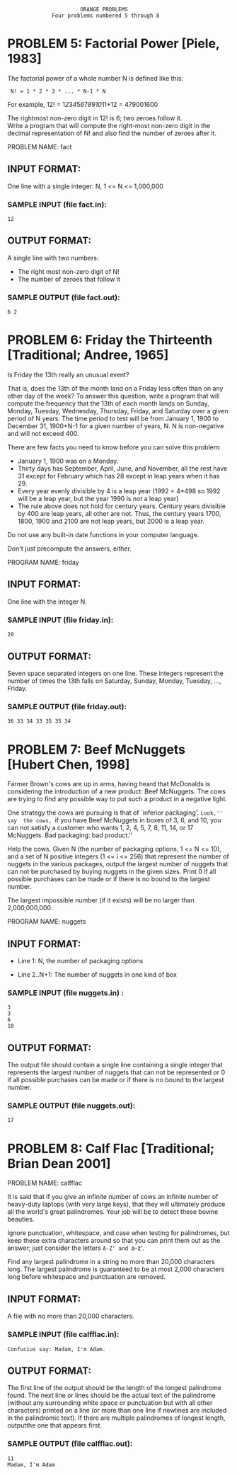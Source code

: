 ﻿                           ORANGE PROBLEMS
                  Four problems numbered 5 through 8

# PROBLEM 5: Factorial Power [Piele, 1983]

The factorial power of a whole number N is defined like this:

     N! = 1 * 2 * 3 * ... * N-1 * N

For example, 12! = 1*2*3*4*5*6*7*8*9*10*11*12 = 479001600

The rightmost non-zero digit in 12! is 6; two zeroes follow it.  
Write a program that will compute the right-most non-zero digit 
in the decimal representation of N! and also find the number of 
zeroes after it.

PROBLEM NAME: fact

## INPUT FORMAT:

One line with a single integer: N, 1 &lt;= N &lt;= 1,000,000

### SAMPLE INPUT (file fact.in):

```text
12
```

## OUTPUT FORMAT:
A single line with two numbers:

* The right most non-zero digit of N!
* The number of zeroes that follow it

### SAMPLE OUTPUT (file fact.out):

```text
6 2
```

# PROBLEM 6: Friday the Thirteenth [Traditional; Andree, 1965]

Is Friday the 13th really an unusual event? 

That is, does the 13th of the month land on a Friday less often than on 
any other day of the week? To answer this question, write a program that 
will compute the frequency that the 13th of each month lands on Sunday, 
Monday, Tuesday, Wednesday, Thursday, Friday, and Saturday over a given 
period of N years. The time period to test will be from January 1, 1900 
to December 31, 1900+N-1 for a given number of years, N. N is non-negative 
and will not exceed 400.

There are few facts you need to know before you can solve this
problem: 
* January 1, 1900 was on a Monday. 
* Thirty days has September, April, June, and November, all the rest have
  31 except for February which has 28 except in leap years
  when it has 29.
* Every year evenly divisible by 4 is a leap year (1992 = 4*498 so 1992
  will be a leap year, but the year 1990 is not a leap year)
* The rule above does not hold for century years. Century years divisible
  by 400 are leap years, all other are not. Thus, the century years 1700,
  1800, 1900 and 2100 are not leap years, but 2000 is a leap year.

Do not use any built-in date functions in your computer language. 

Don't just precompute the answers, either. 

PROGRAM NAME: friday

## INPUT FORMAT:

One line with the integer N. 

### SAMPLE INPUT (file friday.in):

```text
20
```

## OUTPUT FORMAT:

Seven space separated integers on one line. These integers represent the 
number of times the 13th falls on Saturday, Sunday, Monday, Tuesday, ..., Friday.

### SAMPLE OUTPUT (file friday.out):

```text
36 33 34 33 35 35 34
```

# PROBLEM 7: Beef McNuggets [Hubert Chen, 1998]

Farmer Brown's cows are up in arms, having heard that McDonalds is considering 
the introduction of a new product: Beef McNuggets.  The cows are trying to find 
any possible way to put such a product in a negative light.

One strategy the cows are pursuing is that of `inferior packaging'. ``Look,'' say 
the cows, ``if you have Beef McNuggets in boxes of 3, 6, and 10, you can not satisfy 
a customer who wants 1, 2, 4, 5, 7, 8, 11, 14, or 17 McNuggets. Bad packaging: bad product.''

Help the cows. Given N (the number of packaging options, 1 &lt;= N &lt;= 10), and a set 
of N positive integers (1 &lt;= i &lt;= 256) that represent the number of nuggets in the 
various packages, output the largest number of nuggets that can not be purchased by 
buying nuggets in the given sizes. Print 0 if all possible purchases can be made or 
if there is no bound to the largest number.

The largest impossible number (if it exists) will be no larger than 2,000,000,000.

PROGRAM NAME: nuggets

## INPUT FORMAT:

* Line 1: N, the number of packaging options

* Line 2..N+1: The number of nuggets in one kind of box 

### SAMPLE INPUT (file nuggets.in) :

```text
3
3
6
10
```

## OUTPUT FORMAT:

The output file should contain a single line containing a single integer that 
represents the largest number of nuggets that can not be represented or 0 if all 
possible purchases can be made or if there is no bound to the largest number.

### SAMPLE OUTPUT (file nuggets.out):

```text
17
```

# PROBLEM 8: Calf Flac [Traditional; Brian Dean 2001]

PROBLEM NAME: calfflac

It is said that if you give an infinite number of cows an infinite number of 
heavy-duty laptops (with very large keys), that they will ultimately produce 
all the world's great palindromes. Your job will be to detect these bovine beauties.

Ignore punctuation, whitespace, and case when testing for palindromes, but 
keep these extra characters around so that you can print them out as the 
answer; just consider the letters `A-Z' and `a-z'.

Find any largest palindrome in a string no more than 20,000 characters long. 
The largest palindrome is guaranteed to be at most 2,000 characters long before 
whitespace and punctuation are removed.

## INPUT FORMAT:

A file with no more than 20,000 characters.

### SAMPLE INPUT (file calfflac.in):

```text
Confucius say: Madam, I'm Adam.
```

## OUTPUT FORMAT:

The first line of the output should be the length of the longest palindrome found. 
The next line or lines should be the actual text of the palindrome (without any 
surrounding white space or punctuation but with all other characters) printed on a line 
(or more than one line if newlines are included in the palindromic text). If there are 
multiple palindromes of longest length, outputthe one that appears first.

### SAMPLE OUTPUT (file calfflac.out):

```text
11
Madam, I'm Adam
```
